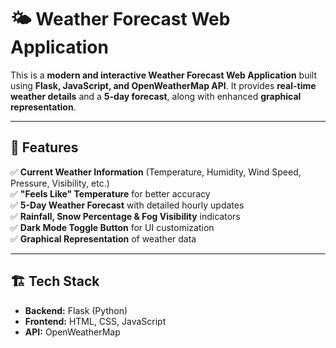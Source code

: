 # 🌤 Weather Forecast Web Application  

This is a **modern and interactive Weather Forecast Web Application** built using **Flask, JavaScript, and OpenWeatherMap API**. It provides **real-time weather details** and a **5-day forecast**, along with enhanced **graphical representation**.  

---

## 🚀 Features  
✅ **Current Weather Information** (Temperature, Humidity, Wind Speed, Pressure, Visibility, etc.)  
✅ **"Feels Like" Temperature** for better accuracy  
✅ **5-Day Weather Forecast** with detailed hourly updates  
✅ **Rainfall, Snow Percentage & Fog Visibility** indicators  
✅ **Dark Mode Toggle Button** for UI customization  
✅ **Graphical Representation** of weather data  

---

## 🏗 Tech Stack  
- **Backend:** Flask (Python)  
- **Frontend:** HTML, CSS, JavaScript  
- **API:** OpenWeatherMap
